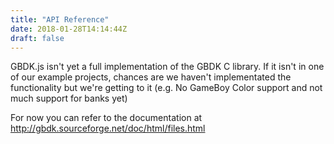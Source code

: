 ```yaml
---
title: "API Reference"
date: 2018-01-28T14:14:44Z
draft: false
---
```


GBDK.js isn't yet a full implementation of the GBDK C library. If it isn't in
one of our example projects, chances are we haven't implementated the
functionality but we're getting to it (e.g. No GameBoy Color support and not
much support for banks yet)

For now you can refer to the documentation at  
http://gbdk.sourceforge.net/doc/html/files.html